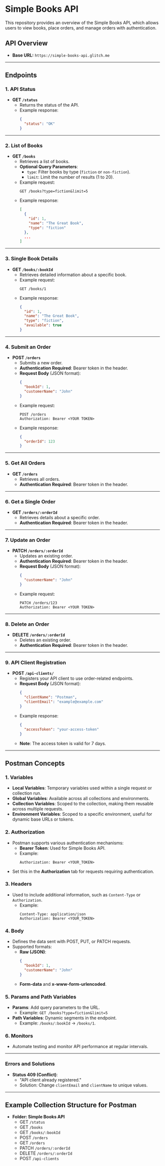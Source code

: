 # Simple Books API

This repository provides an overview of the Simple Books API, which allows users to view books, place orders, and manage orders with authentication.

## API Overview
- **Base URL:** `https://simple-books-api.glitch.me`

---

## Endpoints

### 1. API Status
- **GET `/status`**  
  - Returns the status of the API.  
  - Example response:
    ```json
    {
      "status": "OK"
    }
    ```

---

### 2. List of Books
- **GET `/books`**  
  - Retrieves a list of books.
  - **Optional Query Parameters**:
    - `type`: Filter books by type (`fiction` or `non-fiction`).
    - `limit`: Limit the number of results (1 to 20).  
  - Example request:
    ```
    GET /books?type=fiction&limit=5
    ```
  - Example response:
    ```json
    [
      {
        "id": 1,
        "name": "The Great Book",
        "type": "fiction"
      },
      ...
    ]
    ```

---

### 3. Single Book Details
- **GET `/books/:bookId`**  
  - Retrieves detailed information about a specific book.
  - Example request:
    ```
    GET /books/1
    ```
  - Example response:
    ```json
    {
      "id": 1,
      "name": "The Great Book",
      "type": "fiction",
      "available": true
    }
    ```

---

### 4. Submit an Order
- **POST `/orders`**  
  - Submits a new order.  
  - **Authentication Required**: Bearer token in the header.
  - **Request Body** (JSON format):
    ```json
    {
      "bookId": 1,
      "customerName": "John"
    }
    ```
  - Example request:
    ```
    POST /orders
    Authorization: Bearer <YOUR TOKEN>
    ```
  - Example response:
    ```json
    {
      "orderId": 123
    }
    ```

---

### 5. Get All Orders
- **GET `/orders`**  
  - Retrieves all orders.  
  - **Authentication Required**: Bearer token in the header.

---

### 6. Get a Single Order
- **GET `/orders/:orderId`**  
  - Retrieves details about a specific order.  
  - **Authentication Required**: Bearer token in the header.

---

### 7. Update an Order
- **PATCH `/orders/:orderId`**  
  - Updates an existing order.  
  - **Authentication Required**: Bearer token in the header.
  - **Request Body** (JSON format):
    ```json
    {
      "customerName": "John"
    }
    ```
  - Example request:
    ```
    PATCH /orders/123
    Authorization: Bearer <YOUR TOKEN>
    ```

---

### 8. Delete an Order
- **DELETE `/orders/:orderId`**  
  - Deletes an existing order.  
  - **Authentication Required**: Bearer token in the header.

---

### 9. API Client Registration
- **POST `/api-clients/`**  
  - Registers your API client to use order-related endpoints.
  - **Request Body** (JSON format):
    ```json
    {
      "clientName": "Postman",
      "clientEmail": "example@example.com"
    }
    ```
  - Example response:
    ```json
    {
      "accessToken": "your-access-token"
    }
    ```
  - **Note**: The access token is valid for 7 days.

---

## Postman Concepts

### 1. Variables
- **Local Variables**: Temporary variables used within a single request or collection run.
- **Global Variables**: Available across all collections and environments.
- **Collection Variables**: Scoped to the collection, making them reusable across multiple requests.
- **Environment Variables**: Scoped to a specific environment, useful for dynamic base URLs or tokens.

### 2. Authorization
- Postman supports various authentication mechanisms:
  - **Bearer Token**: Used for Simple Books API.
  - Example:
    ```
    Authorization: Bearer <YOUR_TOKEN>
    ```
- Set this in the **Authorization** tab for requests requiring authentication.

### 3. Headers
- Used to include additional information, such as `Content-Type` or `Authorization`.
  - Example:
    ```
    Content-Type: application/json
    Authorization: Bearer <YOUR_TOKEN>
    ```

### 4. Body
- Defines the data sent with POST, PUT, or PATCH requests.
- Supported formats:
  - **Raw (JSON)**:
    ```json
    {
      "bookId": 1,
      "customerName": "John"
    }
    ```
  - **Form-data** and **x-www-form-urlencoded**.

### 5. Params and Path Variables
- **Params**: Add query parameters to the URL.
  - Example: `GET /books?type=fiction&limit=5`
- **Path Variables**: Dynamic segments in the endpoint.
  - Example: `/books/:bookId` -> `/books/1`.

### 6. Monitors
- Automate testing and monitor API performance at regular intervals.

---

### Errors and Solutions
- **Status 409 (Conflict)**:  
  - "API client already registered."
  - Solution: Change `clientEmail` and `clientName` to unique values.

---

## Example Collection Structure for Postman
- **Folder: Simple Books API**
  - GET `/status`
  - GET `/books`
  - GET `/books/:bookId`
  - POST `/orders`
  - GET `/orders`
  - PATCH `/orders/:orderId`
  - DELETE `/orders/:orderId`
  - POST `/api-clients`
